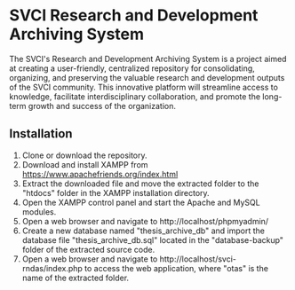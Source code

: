 # SVCI Research and Development Archiving System

The SVCI's Research and Development Archiving System is a project aimed at creating a user-friendly, centralized repository for consolidating, organizing, and preserving the valuable research and development outputs of the SVCI community. This innovative platform will streamline access to knowledge, facilitate interdisciplinary collaboration, and promote the long-term growth and success of the organization.

## Installation

1.  Clone or download the repository.
2.  Download and install XAMPP from https://www.apachefriends.org/index.html
3.  Extract the downloaded file and move the extracted folder to the "htdocs" folder in the XAMPP installation directory.
4.  Open the XAMPP control panel and start the Apache and MySQL modules.
5.  Open a web browser and navigate to http://localhost/phpmyadmin/
7.  Create a new database named "thesis_archive_db" and import the database file "thesis_archive_db.sql" located in the "database-backup" folder of the extracted source code.
8.  Open a web browser and navigate to http://localhost/svci-rndas/index.php to access the web application, where "otas" is the name of the extracted folder.
